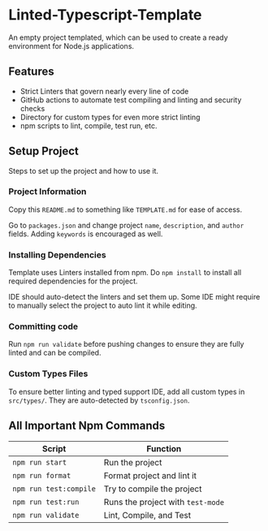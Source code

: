 # Linted-Typescript-Template

An empty project templated, which can be used to create a ready environment for Node.js applications.

## Features

- Strict Linters that govern nearly every line of code
- GitHub actions to automate test compiling and linting and security checks
- Directory for custom types for even more strict linting
- npm scripts to lint, compile, test run, etc.

## Setup Project

Steps to set up the project and how to use it.

### Project Information

Copy this `README.md` to something like `TEMPLATE.md` for ease of access.

Go to `packages.json` and change project `name`, `description`, and `author` fields.
Adding `keywords` is encouraged as well.

### Installing Dependencies

Template uses Linters installed from npm. Do `npm install` to install all required dependencies for the project.

IDE should auto-detect the linters and set them up.
Some IDE might require to manually select the project to auto lint it while editing.

### Committing code

Run `npm run validate` before pushing changes to ensure they are fully linted and can be compiled.

### Custom Types Files

To ensure better linting and typed support IDE, add all custom types in `src/types/`.
They are auto-detected by `tsconfig.json`.

## All Important Npm Commands

| Script                 | Function                          |
| ---------------------- | --------------------------------- |
| `npm run start`        | Run the project                   |
| `npm run format`       | Format project and lint it        |
| `npm run test:compile` | Try to compile the project        |
| `npm run test:run`     | Runs the project with `test-mode` |
| `npm run validate`     | Lint, Compile, and Test           |
